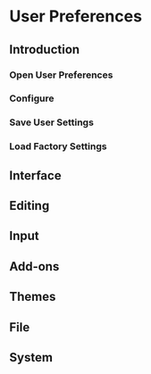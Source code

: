 


# User Preferences

## Introduction
### Open User Preferences
### Configure
### Save User Settings
### Load Factory Settings
## Interface
## Editing
## Input
## Add-ons
## Themes
## File
## System

